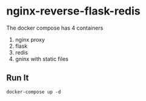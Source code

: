 # nginx-reverse-flask-redis

The docker compose has 4 containers

1. nginx proxy
2. flask
3. redis
4. gninx with static files

## Run It

`docker-compose up -d`
